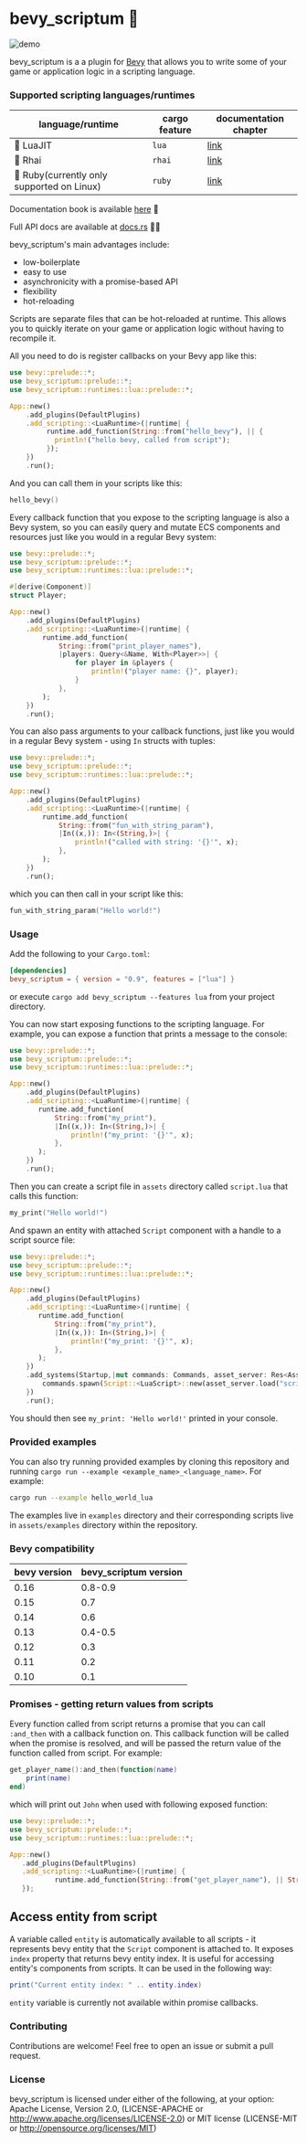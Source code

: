 # bevy_scriptum 📜

![demo](demo.gif)

bevy_scriptum is a a plugin for [Bevy](https://bevyengine.org/) that allows you to write some of your game or application logic in a scripting language.
### Supported scripting languages/runtimes

| language/runtime                           | cargo feature | documentation chapter                                           |
| ------------------------------------------ | ------------- | --------------------------------------------------------------- |
| 🌙 LuaJIT                                  | `lua`         | [link](https://jarkonik.github.io/bevy_scriptum/lua/lua.html)   |
| 🌾 Rhai                                    | `rhai`        | [link](https://jarkonik.github.io/bevy_scriptum/rhai/rhai.html) |
| 💎 Ruby(currently only supported on Linux) | `ruby`        | [link](https://jarkonik.github.io/bevy_scriptum/ruby/ruby.html) |

Documentation book is available [here](https://jarkonik.github.io/bevy_scriptum/) 📖

Full API docs are available at [docs.rs](https://docs.rs/bevy_scriptum/latest/bevy_scriptum/) 🧑‍💻

bevy_scriptum's main advantages include:
- low-boilerplate
- easy to use
- asynchronicity with a promise-based API
- flexibility
- hot-reloading

Scripts are separate files that can be hot-reloaded at runtime. This allows you to quickly iterate on your game or application logic without having to recompile it.

All you need to do is register callbacks on your Bevy app like this:
```rust
use bevy::prelude::*;
use bevy_scriptum::prelude::*;
use bevy_scriptum::runtimes::lua::prelude::*;

App::new()
    .add_plugins(DefaultPlugins)
    .add_scripting::<LuaRuntime>(|runtime| {
         runtime.add_function(String::from("hello_bevy"), || {
           println!("hello bevy, called from script");
         });
    })
    .run();
```
And you can call them in your scripts like this:
```lua
hello_bevy()
```

Every callback function that you expose to the scripting language is also a Bevy system, so you can easily query and mutate ECS components and resources just like you would in a regular Bevy system:

```rust
use bevy::prelude::*;
use bevy_scriptum::prelude::*;
use bevy_scriptum::runtimes::lua::prelude::*;

#[derive(Component)]
struct Player;

App::new()
    .add_plugins(DefaultPlugins)
    .add_scripting::<LuaRuntime>(|runtime| {
        runtime.add_function(
            String::from("print_player_names"),
            |players: Query<&Name, With<Player>>| {
                for player in &players {
                    println!("player name: {}", player);
                }
            },
        );
    })
    .run();
```

You can also pass arguments to your callback functions, just like you would in a regular Bevy system - using `In` structs with tuples:
```rust
use bevy::prelude::*;
use bevy_scriptum::prelude::*;
use bevy_scriptum::runtimes::lua::prelude::*;

App::new()
    .add_plugins(DefaultPlugins)
    .add_scripting::<LuaRuntime>(|runtime| {
        runtime.add_function(
            String::from("fun_with_string_param"),
            |In((x,)): In<(String,)>| {
                println!("called with string: '{}'", x);
            },
        );
    })
    .run();
```
which you can then call in your script like this:
```lua
fun_with_string_param("Hello world!")
```

### Usage

Add the following to your `Cargo.toml`:

```toml
[dependencies]
bevy_scriptum = { version = "0.9", features = ["lua"] }
```

or execute `cargo add bevy_scriptum --features lua` from your project directory.

You can now start exposing functions to the scripting language. For example, you can expose a function that prints a message to the console:

```rust
use bevy::prelude::*;
use bevy_scriptum::prelude::*;
use bevy_scriptum::runtimes::lua::prelude::*;

App::new()
    .add_plugins(DefaultPlugins)
    .add_scripting::<LuaRuntime>(|runtime| {
       runtime.add_function(
           String::from("my_print"),
           |In((x,)): In<(String,)>| {
               println!("my_print: '{}'", x);
           },
       );
    })
    .run();
```

Then you can create a script file in `assets` directory called `script.lua` that calls this function:

```lua
my_print("Hello world!")
```

And spawn an entity with attached `Script` component with a handle to a script source file:

```rust
use bevy::prelude::*;
use bevy_scriptum::prelude::*;
use bevy_scriptum::runtimes::lua::prelude::*;

App::new()
    .add_plugins(DefaultPlugins)
    .add_scripting::<LuaRuntime>(|runtime| {
       runtime.add_function(
           String::from("my_print"),
           |In((x,)): In<(String,)>| {
               println!("my_print: '{}'", x);
           },
       );
    })
    .add_systems(Startup,|mut commands: Commands, asset_server: Res<AssetServer>| {
        commands.spawn(Script::<LuaScript>::new(asset_server.load("script.lua")));
    })
    .run();
```

You should then see `my_print: 'Hello world!'` printed in your console.

### Provided examples

You can also try running provided examples by cloning this repository and running `cargo run --example <example_name>_<language_name>`.  For example:

```bash
cargo run --example hello_world_lua
```
The examples live in `examples` directory and their corresponding scripts live in `assets/examples` directory within the repository.

### Bevy compatibility

| bevy version | bevy_scriptum version |
|--------------|-----------------------|
| 0.16         | 0.8-0.9               |
| 0.15         | 0.7                   |
| 0.14         | 0.6                   |
| 0.13         | 0.4-0.5               |
| 0.12         | 0.3                   |
| 0.11         | 0.2                   |
| 0.10         | 0.1                   |

### Promises - getting return values from scripts

Every function called from script returns a promise that you can call `:and_then` with a callback function on. This callback function will be called when the promise is resolved, and will be passed the return value of the function called from script. For example:

```lua
get_player_name():and_then(function(name)
    print(name)
end)
```
which will print out `John` when used with following exposed function:

```rust
use bevy::prelude::*;
use bevy_scriptum::prelude::*;
use bevy_scriptum::runtimes::lua::prelude::*;

App::new()
   .add_plugins(DefaultPlugins)
   .add_scripting::<LuaRuntime>(|runtime| {
           runtime.add_function(String::from("get_player_name"), || String::from("John"));
   });
````

## Access entity from script

A variable called `entity` is automatically available to all scripts - it represents bevy entity that the `Script` component is attached to.
It exposes `index` property that returns bevy entity index.
It is useful for accessing entity's components from scripts.
It can be used in the following way:
```lua
print("Current entity index: " .. entity.index)
```

`entity` variable is currently not available within promise callbacks.

### Contributing

Contributions are welcome! Feel free to open an issue or submit a pull request.

### License

bevy_scriptum is licensed under either of the following, at your option:
Apache License, Version 2.0, (LICENSE-APACHE or http://www.apache.org/licenses/LICENSE-2.0) or MIT license (LICENSE-MIT or http://opensource.org/licenses/MIT)
